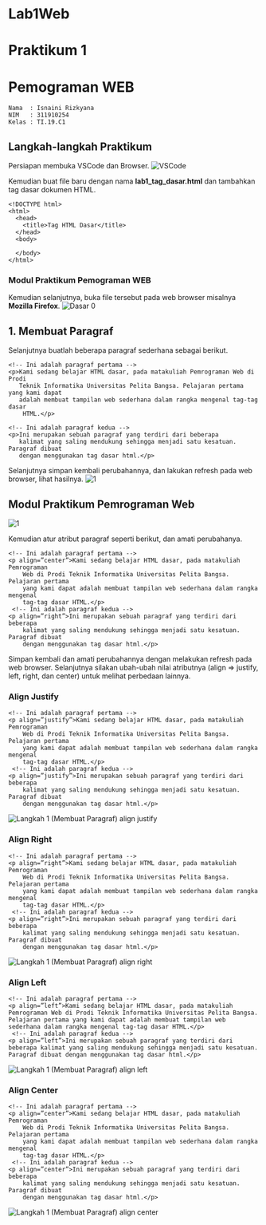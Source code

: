 # Lab1Web

# Praktikum 1

# Pemograman WEB

~~~
Nama  : Isnaini Rizkyana
NIM   : 311910254
Kelas : TI.19.C1
~~~
## Langkah-langkah Praktikum
Persiapan membuka VSCode dan Browser.
![VSCode](https://user-images.githubusercontent.com/81541764/113438810-831df480-9413-11eb-8b22-9707c889a216.JPG)

Kemudian buat file baru dengan nama **lab1_tag_dasar.html** dan tambahkan tag dasar dokumen HTML.

~~~
<!DOCTYPE html>
<html>
  <head>
    <title>Tag HTML Dasar</title>
  </head>
  <body>
  
  </body>
</html>
~~~
### Modul Praktikum Pemograman WEB

Kemudian selanjutnya, buka file tersebut pada web browser misalnya **Mozilla Firefox**.
![Dasar 0](https://user-images.githubusercontent.com/81541764/113439399-b1500400-9414-11eb-976b-8b942d61fdb2.JPG)

## 1. Membuat Paragraf
Selanjutnya buatlah beberapa paragraf sederhana sebagai berikut.
~~~
<!-- Ini adalah paragraf pertama -->
<p>Kami sedang belajar HTML dasar, pada matakuliah Pemrograman Web di Prodi 
   Teknik Informatika Universitas Pelita Bangsa. Pelajaran pertama yang kami dapat 
   adalah membuat tampilan web sederhana dalam rangka mengenal tag-tag dasar 
    HTML.</p>
    
<!-- Ini adalah paragraf kedua -->
<p>Ini merupakan sebuah paragraf yang terdiri dari beberapa 
   kalimat yang saling mendukung sehingga menjadi satu kesatuan. Paragraf dibuat 
   dengan menggunakan tag dasar html.</p>
~~~
Selanjutnya simpan kembali perubahannya, dan lakukan refresh pada web browser, lihat hasilnya.
![1](https://user-images.githubusercontent.com/81541764/113440583-e9f0dd00-9416-11eb-9e63-be32d1c80f68.JPG)

## Modul Praktikum Pemrograman Web
![1](https://user-images.githubusercontent.com/81541764/113441068-ced29d00-9417-11eb-93d7-1e1dfa8bd7ee.JPG)

Kemudian atur atribut paragraf seperti berikut, dan amati perubahanya.
~~~
<!-- Ini adalah paragraf pertama -->
<p align=”center”>Kami sedang belajar HTML dasar, pada matakuliah Pemrograman 
    Web di Prodi Teknik Informatika Universitas Pelita Bangsa. Pelajaran pertama 
    yang kami dapat adalah membuat tampilan web sederhana dalam rangka mengenal 
    tag-tag dasar HTML.</p>
 <!-- Ini adalah paragraf kedua -->
<p align=”right”>Ini merupakan sebuah paragraf yang terdiri dari beberapa 
    kalimat yang saling mendukung sehingga menjadi satu kesatuan. Paragraf dibuat 
    dengan menggunakan tag dasar html.</p>
~~~
Simpan kembali dan amati perubahannya dengan melakukan refresh pada web browser. Selanjutnya silakan ubah-ubah nilai atributnya (align => justify, left, right, dan center) untuk melihat perbedaan lainnya.

### Align Justify
~~~
<!-- Ini adalah paragraf pertama -->
<p align=”justify”>Kami sedang belajar HTML dasar, pada matakuliah Pemrograman 
    Web di Prodi Teknik Informatika Universitas Pelita Bangsa. Pelajaran pertama 
    yang kami dapat adalah membuat tampilan web sederhana dalam rangka mengenal 
    tag-tag dasar HTML.</p>
 <!-- Ini adalah paragraf kedua -->
<p align=”justify”>Ini merupakan sebuah paragraf yang terdiri dari beberapa 
    kalimat yang saling mendukung sehingga menjadi satu kesatuan. Paragraf dibuat 
    dengan menggunakan tag dasar html.</p>
~~~
![Langkah 1 (Membuat Paragraf) align justify](https://user-images.githubusercontent.com/81541764/113441503-9ed7c980-9418-11eb-9e4b-a9b76c644c8a.JPG)

### Align Right
~~~
<!-- Ini adalah paragraf pertama -->
<p align=”right”>Kami sedang belajar HTML dasar, pada matakuliah Pemrograman 
    Web di Prodi Teknik Informatika Universitas Pelita Bangsa. Pelajaran pertama 
    yang kami dapat adalah membuat tampilan web sederhana dalam rangka mengenal 
    tag-tag dasar HTML.</p>
 <!-- Ini adalah paragraf kedua -->
<p align=”right”>Ini merupakan sebuah paragraf yang terdiri dari beberapa 
    kalimat yang saling mendukung sehingga menjadi satu kesatuan. Paragraf dibuat 
    dengan menggunakan tag dasar html.</p>
~~~
![Langkah 1 (Membuat Paragraf) align right](https://user-images.githubusercontent.com/81541764/113441847-30473b80-9419-11eb-968f-e3ff38bc12c7.JPG)

### Align Left
~~~
<!-- Ini adalah paragraf pertama -->
<p align=”left”>Kami sedang belajar HTML dasar, pada matakuliah Pemrograman Web di Prodi Teknik Informatika Universitas Pelita Bangsa. Pelajaran pertama yang kami dapat adalah membuat tampilan web sederhana dalam rangka mengenal tag-tag dasar HTML.</p>
 <!-- Ini adalah paragraf kedua -->
<p align=”left”>Ini merupakan sebuah paragraf yang terdiri dari beberapa kalimat yang saling mendukung sehingga menjadi satu kesatuan. Paragraf dibuat dengan menggunakan tag dasar html.</p>
~~~
![Langkah 1 (Membuat Paragraf) align left](https://user-images.githubusercontent.com/81541764/113442024-7a302180-9419-11eb-9b20-8808d4bbbebf.JPG)

### Align Center
~~~
<!-- Ini adalah paragraf pertama -->
<p align=”center”>Kami sedang belajar HTML dasar, pada matakuliah Pemrograman 
    Web di Prodi Teknik Informatika Universitas Pelita Bangsa. Pelajaran pertama 
    yang kami dapat adalah membuat tampilan web sederhana dalam rangka mengenal 
    tag-tag dasar HTML.</p>
 <!-- Ini adalah paragraf kedua -->
<p align=”center”>Ini merupakan sebuah paragraf yang terdiri dari beberapa 
    kalimat yang saling mendukung sehingga menjadi satu kesatuan. Paragraf dibuat 
    dengan menggunakan tag dasar html.</p>
~~~
![Langkah 1 (Membuat Paragraf) align center](https://user-images.githubusercontent.com/81541764/113442144-b8c5dc00-9419-11eb-8dcb-e6256345cdc3.JPG)

